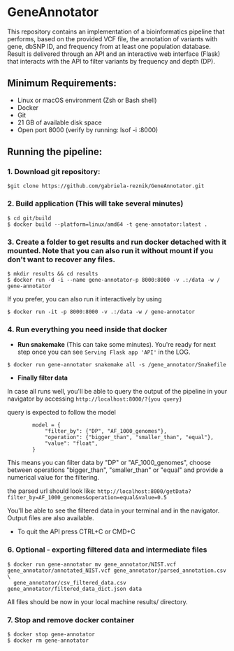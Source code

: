 # GeneAnnotator
This repository contains an implementation of a bioinformatics pipeline that performs, based on the provided VCF file, the annotation of variants with gene, dbSNP ID, and frequency from at least one population database. Result is delivered through an API and an interactive web interface (Flask) that interacts with the API to filter variants by frequency and depth (DP).


## Minimum Requirements:
- Linux or macOS environment (Zsh or Bash shell)
- Docker
- Git
- 21 GB of available disk space
- Open port 8000 (verify by running: lsof -i :8000)


## Running the pipeline:

### 1. Download git repository:
```
$git clone https://github.com/gabriela-reznik/GeneAnnotator.git
```

### 2. Build application (This will take several minutes)
```
$ cd git/build
$ docker build --platform=linux/amd64 -t gene-annotator:latest .
```

### 3. Create a folder to get results and run docker detached with it mounted. Note that you can also run it without mount if you don't want to recover any files.

```
$ mkdir results && cd results
$ docker run -d -i --name gene-annotator-p 8000:8000 -v .:/data -w / gene-annotator
```

If you prefer, you can also run it interactively by using 

```
$ docker run -it -p 8000:8000 -v .:/data -w / gene-annotator
```

### 4. Run everything you need inside that docker

* **Run snakemake** (This can take some minutes). You're ready for next step once you can see `Serving Flask app 'API'` in the LOG.
```
$ docker run gene-annotator snakemake all -s /gene_annotator/Snakefile 
```

* **Finally filter data**

In case all runs well, you'll be able to query the output of the pipeline in your navigator by accessing
`http://localhost:8000/?{you query}`

query is expected to follow the model
```
        model = {
            "filter_by": {"DP", "AF_1000_genomes"},
            "operation": {"bigger_than", "smaller_than", "equal"},
            "value": "float",
        }
```

This means you can filter data by "DP" or "AF_1000_genomes", choose between operations "bigger_than", "smaller_than" or "equal" and provide a numerical value for the filtering.

the parsed url should look like:
`http://localhost:8000/getData?filter_by=AF_1000_genomes&operation=equal&value=0.5`

You'll be able to see the filtered data in your terminal and in the navigator. Output files are also available.

* To quit the API press CTRL+C or CMD+C

### 6. Optional - exporting filtered data and intermediate files
```
$ docker run gene-annotator mv gene_annotator/NIST.vcf gene_annotator/annotated_NIST.vcf gene_annotator/parsed_annotation.csv \
  gene_annotator/csv_filtered_data.csv gene_annotator/filtered_data_dict.json data
``` 
All files should be now in your local machine results/ directory.

### 7. Stop and remove docker container
```
$ docker stop gene-annotator
$ docker rm gene-annotator
```